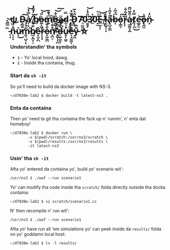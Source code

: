 # ψ D̵̗̳̱͠ȧ̸͎̿̔͝ͅ ̸̬̂̆̒͌̒b̸̼̆o̶̮̣̮͉͛̈́͝m̴̱͆̉̄͊̚ḃ̶̭̮̹͚͈͋͝͠ä̷̖͙̣d̴̼͎̿ͅ ̴̡̧̻̭̪͒̆̉̚D̵̢̞̈́̽͂7̴͉̼͈͍̓0̷̼̥̗̈̎̉͐͝3̸̼̽̇0̵͓̫̋̾̈E̵̪̲͓͕͑͝ ̸̛̲̣̍̽ḷ̵̻̖͎̣̾́a̶̢̺͔̳͌̒̂͗̚b̷͔͆́̋͐ȯ̵̩͇͕͘͠r̵̨̩̋͑̂͋ą̷̳͈͓̭͗͌̆̈̑ṭ̸̜̪̿̓͜e̵̲̥̫͝o̶̢̰̤̎͛n̴͙̈̒ ̵̜̣̏̿̋̀͝n̵͎͓̣̑̍̏͝ù̷̙̕͜m̷͈͉̺̞̋̉̉̔͘ͅb̸̺̝̯͙̠̐̉ȇ̴̟̤̗̪ŗ̴̣͓͐e̷͓͖̭̪͋̐͊͑ņ̸̪͕̊͒̾͆͝ ̷̥̮̩̦̪̔͛̏͠d̶͎̮̤͍͎̀́͂͘͝u̴̧̩̤̱̓e̵͔̘͈͚͎̎̿y̵͖͌̂ ⛥
### Understandin' tha symbols
 * `$` - Yo' local hood, dawg.
 * `£` - Inside tha containa, thug.

### Start da `sh -it`
So ya'll need to build da docker image with NS-3.
```
~/d7030e-lab2 $ docker build -t latest-ns3 .
```

### Enta da containa
Then yo' need ta git tha containa the fsck up n' runnin', n' enta dat homeboy!
```
~/d7030e-lab2 $ docker run \
		-v $(pwd)/scratch:/usr/ns3/scratch \
		-v $(pwd)/results:/usr/ns3/results \
		-it latest-ns3
```

### Usin' tha `sh -it`
Afta yo' entered da containa yo', build yo' scenario wit':
```
/usr/ns3 £ ./waf --run scenario1
```

Yo' can modify tha code inside tha `scratch/` folda directly outside tha docka containa:
```
~/d7030e-lab2 $ vi scratch/scenario1.cc
```

N' then recompile n' run wit':
```
/usr/ns3 £ ./waf --run scenario1
```

Afta yo' have run all 'em simulations yo' can peek inside da `results/` folda on yo' goddamn local host:
```
~/d7030e-lab2 $ ls -l results/
```

